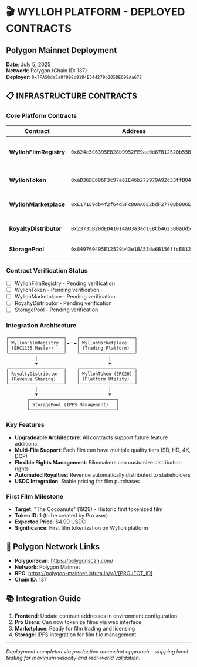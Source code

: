 # 🎬 WYLLOH PLATFORM - DEPLOYED CONTRACTS

## **Polygon Mainnet Deployment**
**Date**: July 5, 2025  
**Network**: Polygon (Chain ID: 137)  
**Deployer**: `0x7FA50da5a8f998c9184E344279b205DE699Aa672`

## **📋 INFRASTRUCTURE CONTRACTS**

### **Core Platform Contracts**

| Contract | Address | Purpose |
|----------|---------|---------|
| **WyllohFilmRegistry** | `0x624c5C6395EB28b9952FE9ae0d87B12520b55Bfc` | Master contract for all films (ERC1155) |
| **WyllohToken** | `0xaD36BE606F3c97a61E46b272979A92c33ffB04ED` | Platform utility token (ERC20) |
| **WyllohMarketplace** | `0xE171E9db4f2f64d3Fc80AA6E2bdF2770Bb006EC8` | Film trading & licensing marketplace |
| **RoyaltyDistributor** | `0x23735B20dED41014a03a3ad1EBCb4623B8aDd52d` | Automated royalty distribution |
| **StoragePool** | `0x849760495E12529b43e1BA53da6B156ffcE8120A` | IPFS storage management |

### **Contract Verification Status**
- [ ] WyllohFilmRegistry - Pending verification
- [ ] WyllohToken - Pending verification  
- [ ] WyllohMarketplace - Pending verification
- [ ] RoyaltyDistributor - Pending verification
- [ ] StoragePool - Pending verification

### **Integration Architecture**
```
┌─────────────────────┐    ┌─────────────────────┐
│ WyllohFilmRegistry  │◄──►│ WyllohMarketplace   │
│ (ERC1155 Master)    │    │ (Trading Platform)  │
└─────────────────────┘    └─────────────────────┘
           │                           │
           ▼                           ▼
┌─────────────────────┐    ┌─────────────────────┐
│ RoyaltyDistributor  │    │ WyllohToken (ERC20) │
│ (Revenue Sharing)   │    │ (Platform Utility)  │
└─────────────────────┘    └─────────────────────┘
           │                           │
           ▼                           ▼
        ┌─────────────────────────────────┐
        │ StoragePool (IPFS Management)   │
        └─────────────────────────────────┘
```

### **Key Features**
- **Upgradeable Architecture**: All contracts support future feature additions
- **Multi-File Support**: Each film can have multiple quality tiers (SD, HD, 4K, DCP)
- **Flexible Rights Management**: Filmmakers can customize distribution rights
- **Automated Royalties**: Revenue automatically distributed to stakeholders
- **USDC Integration**: Stable pricing for film purchases

### **First Film Milestone**
- **Target**: "The Cocoanuts" (1929) - Historic first tokenized film
- **Token ID**: 1 (to be created by Pro user)
- **Expected Price**: $4.99 USDC
- **Significance**: First film tokenization on Wylloh platform

## **🔗 Polygon Network Links**
- **PolygonScan**: https://polygonscan.com/
- **Network**: Polygon Mainnet
- **RPC**: https://polygon-mainnet.infura.io/v3/[PROJECT_ID]
- **Chain ID**: 137

## **📚 Integration Guide**
1. **Frontend**: Update contract addresses in environment configuration
2. **Pro Users**: Can now tokenize films via web interface
3. **Marketplace**: Ready for film trading and licensing
4. **Storage**: IPFS integration for film file management

---
*Deployment completed via production moonshot approach - skipping local testing for maximum velocity and real-world validation.* 